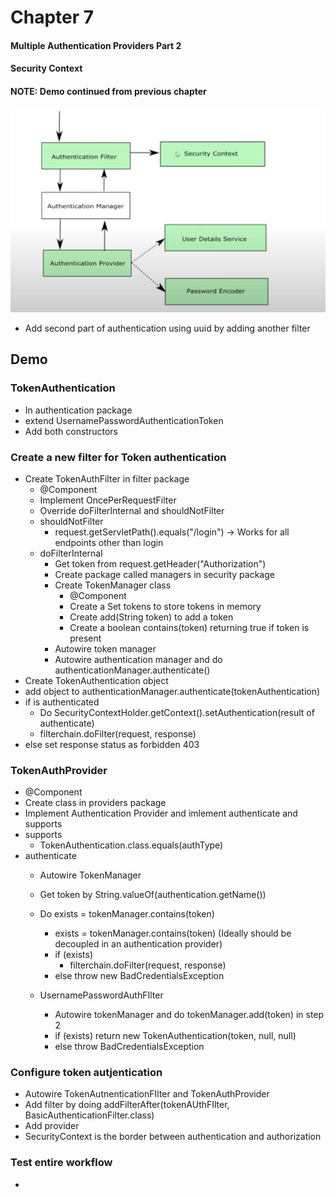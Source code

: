 # Chapter 7

#### Multiple Authentication Providers Part 2

#### Security Context

#### NOTE: Demo continued from previous chapter

![architecture](src/main/resources/architecture1.png)

- Add second part of authentication using uuid by adding another filter

## Demo

### TokenAuthentication

- In authentication package
- extend UsernamePasswordAuthenticationToken
- Add both constructors

### Create a new filter for Token authentication

- Create TokenAuthFilter in filter package
    - @Component
    - Implement OncePerRequestFilter
    - Override doFilterInternal and shouldNotFilter
    - shouldNotFilter
        - request.getServletPath().equals("/login") -> Works for all endpoints other than login
    - doFilterInternal
        - Get token from request.getHeader("Authorization")
        - Create package called managers in security package
        - Create TokenManager class
            - @Component
            - Create a Set<String> tokens to store tokens in memory
            - Create add(String token) to add a token
            - Create a boolean contains(token) returning true if token is present
        - Autowire token manager
        - Autowire authentication manager and do authenticationManager.authenticate()
- Create TokenAuthentication object
- add object to authenticationManager.authenticate(tokenAuthentication)
- if is authenticated
    - Do SecurityContextHolder.getContext().setAuthentication(result of authenticate)
    - filterchain.doFilter(request, response)
- else set response status as forbidden 403

### TokenAuthProvider

- @Component
- Create class in providers package
- Implement Authentication Provider and imlement authenticate and supports
- supports
    - TokenAuthentication.class.equals(authType)
- authenticate
    - Autowire TokenManager
    - Get token by String.valueOf(authentication.getName())
    - Do exists = tokenManager.contains(token)

        - exists = tokenManager.contains(token) (Ideally should be decoupled in an authentication provider)
        - if (exists)
            - filterchain.doFilter(request, response)
        - else throw new BadCredentialsException
    - UsernamePasswordAuthFIlter
        - Autowire tokenManager and do tokenManager.add(token) in step 2
        - if (exists) return new TokenAuthentication(token, null, null)
        - else throw BadCredentialsException

### Configure token autjentication

- Autowire TokenAutnenticationFIlter and TokenAuthProvider
- Add filter by doing addFilterAfter(tokenAUthFIlter, BasicAuthenticationFilter.class)
- Add provider
- SecurityContext is the border between authentication and authorization

### Test entire workflow
-  